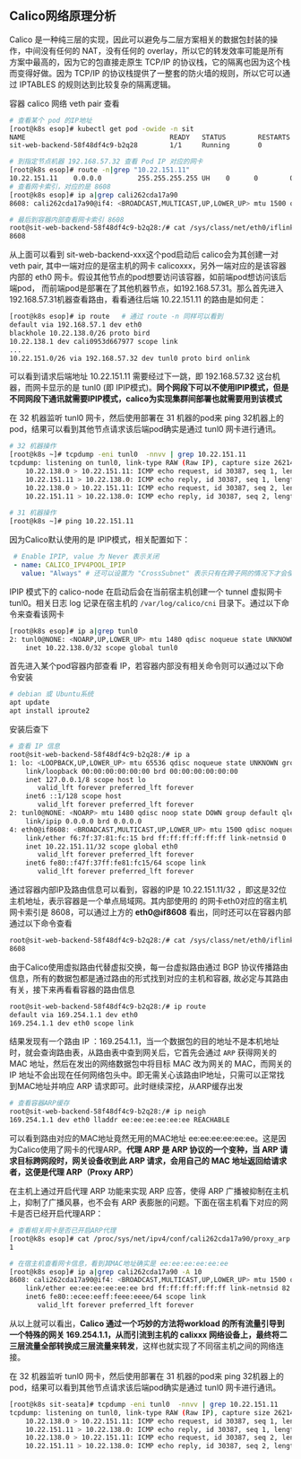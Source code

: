 

## Calico网络原理分析

Calico 是一种纯三层的实现，因此可以避免与二层方案相关的数据包封装的操作，中间没有任何的 NAT，没有任何的 overlay，所以它的转发效率可能是所有方案中最高的，因为它的包直接走原生 TCP/IP 的协议栈，它的隔离也因为这个栈而变得好做。因为 TCP/IP 的协议栈提供了一整套的防火墙的规则，所以它可以通过 IPTABLES 的规则达到比较复杂的隔离逻辑。

容器 calico 网络 veth pair 查看

```sh
# 查看某个 pod 的IP地址
[root@k8s esop]# kubectl get pod -owide -n sit
NAME                                    READY   STATUS        RESTARTS        AGE     IP             NODE            NOMINATED NODE   READINESS GATES
sit-web-backend-58f48df4c9-b2q28        1/1     Running       0               22h     10.22.151.11   192.168.57.32   <none>           <none>

# 到指定节点机器 192.168.57.32 查看 Pod IP 对应的网卡
[root@k8s esop]# route -n|grep "10.22.151.11"
10.22.151.11    0.0.0.0         255.255.255.255 UH    0      0        0 cali262cda17a90
# 查看网卡索引，对应的是 8608
[root@k8s esop]# ip a|grep cali262cda17a90
8608: cali262cda17a90@if4: <BROADCAST,MULTICAST,UP,LOWER_UP> mtu 1500 qdisc noqueue state UP group default 

# 最后到容器内部查看网卡索引 8608
root@sit-web-backend-58f48df4c9-b2q28:/# cat /sys/class/net/eth0/iflink
8608
```

从上面可以看到 sit-web-backend-xxx这个pod启动后 calico会为其创建一对 veth pair, 其中一端对应的是宿主机的网卡 calicoxxx，另外一端对应的是该容器内部的 eth0 网卡。假设其他节点的pod想要访问该容器，如前端pod想访问该后端pod， 而前端pod是部署在了其他机器节点，如192.168.57.31。那么首先进入192.168.57.31机器查看路由，看看通往后端 10.22.151.11 的路由是如何走：

```sh
[root@k8s esop]# ip route   # 通过 route -n 同样可以看到
default via 192.168.57.1 dev eth0 
blackhole 10.22.138.0/26 proto bird 
10.22.138.1 dev cali0953d667977 scope link 
...
10.22.151.0/26 via 192.168.57.32 dev tunl0 proto bird onlink 
```

可以看到请求后端地址 10.22.151.11 需要经过下一跳，即 192.168.57.32 这台机器，而网卡显示的是 tunl0 (即 IPIP模式)。**同个网段下可以不使用IPIP模式，但是不同网段下通讯就需要IPIP模式，calico为实现集群间部署也就需要用到该模式**

在 32 机器监听 tunl0 网卡，然后使用部署在 31 机器的pod来 ping 32机器上的 pod，结果可以看到其他节点请求该后端pod确实是通过 tunl0 网卡进行通讯。

```sh
# 32 机器操作
[root@k8s ~]# tcpdump -eni tunl0  -nnvv | grep 10.22.151.11
tcpdump: listening on tunl0, link-type RAW (Raw IP), capture size 262144 bytes
    10.22.138.0 > 10.22.151.11: ICMP echo request, id 30387, seq 1, length 64
    10.22.151.11 > 10.22.138.0: ICMP echo reply, id 30387, seq 1, length 64
    10.22.138.0 > 10.22.151.11: ICMP echo request, id 30387, seq 2, length 64
    10.22.151.11 > 10.22.138.0: ICMP echo reply, id 30387, seq 2, length 64
    
# 31 机器操作
[root@k8s ~]# ping 10.22.151.11
```

因为Calico默认使用的是 IPIP模式，相关配置如下：

```yaml
 # Enable IPIP, value 为 Never 表示关闭
 - name: CALICO_IPV4POOL_IPIP
   value: "Always" # 还可以设置为 "CrossSubnet" 表示只有在跨子网的情况下才会使用 IPIP 模式
```

IPIP 模式下的 calico-node 在启动后会在当前宿主机创建一个 tunnel 虚拟网卡 tunl0。相关日志 log 记录在宿主机的 `/var/log/calico/cni` 目录下。通过以下命令来查看该网卡

```sh
[root@k8s esop]# ip a|grep tunl0
2: tunl0@NONE: <NOARP,UP,LOWER_UP> mtu 1480 qdisc noqueue state UNKNOWN group default qlen 1000
    inet 10.22.138.0/32 scope global tunl0
```

首先进入某个pod容器内部查看 IP，若容器内部没有相关命令则可以通过以下命令安装

```sh
# debian 或 Ubuntu系统
apt update
apt install iproute2
```

安装后查下

```sh
# 查看 IP 信息
root@sit-web-backend-58f48df4c9-b2q28:/# ip a
1: lo: <LOOPBACK,UP,LOWER_UP> mtu 65536 qdisc noqueue state UNKNOWN group default qlen 1000
    link/loopback 00:00:00:00:00:00 brd 00:00:00:00:00:00
    inet 127.0.0.1/8 scope host lo
       valid_lft forever preferred_lft forever
    inet6 ::1/128 scope host 
       valid_lft forever preferred_lft forever
2: tunl0@NONE: <NOARP> mtu 1480 qdisc noop state DOWN group default qlen 1000
    link/ipip 0.0.0.0 brd 0.0.0.0
4: eth0@if8608: <BROADCAST,MULTICAST,UP,LOWER_UP> mtu 1500 qdisc noqueue state UP group default 
    link/ether f6:7f:37:81:fc:15 brd ff:ff:ff:ff:ff:ff link-netnsid 0
    inet 10.22.151.11/32 scope global eth0
       valid_lft forever preferred_lft forever
    inet6 fe80::f47f:37ff:fe81:fc15/64 scope link 
       valid_lft forever preferred_lft forever
```

通过容器内部IP及路由信息可以看到，容器的IP是 10.22.151.11/32 ，即这是32位主机地址，表示容器是一个单点局域网。其内部使用的 的网卡eth0对应的宿主机网卡索引是 8608，可以通过上方的 **eth0@if8608** 看出，同时还可以在容器内部通过以下命令查看

```sh
root@sit-web-backend-58f48df4c9-b2q28:/# cat /sys/class/net/eth0/iflink
8608
```

由于Calico使用虚拟路由代替虚拟交换，每一台虚拟路由通过 BGP 协议传播路由信息，所有的数据包都是通过路由的形式找到对应的主机和容器, 故必定与其路由有关，接下来再看看容器的路由信息

```sh
root@sit-web-backend-58f48df4c9-b2q28:/# ip route
default via 169.254.1.1 dev eth0 
169.254.1.1 dev eth0 scope link
```

结果发现有一个路由 IP ：169.254.1.1，当一个数据包的目的地址不是本机地址时，就会查询路由表，从路由表中查到网关后，它首先会通过 `ARP` 获得网关的 MAC 地址，然后在发出的网络数据包中将目标 MAC 改为网关的 MAC，而网关的 IP 地址不会出现在任何网络包头中。即无需关心该路由IP地址，只需可以正常找到MAC地址并响应 ARP 请求即可。此时继续深挖，从ARP缓存出发

```sh
# 查看容器ARP缓存
root@sit-web-backend-58f48df4c9-b2q28:/# ip neigh
169.254.1.1 dev eth0 lladdr ee:ee:ee:ee:ee:ee REACHABLE
```

可以看到路由对应的MAC地址竟然无用的MAC地址 ee:ee:ee:ee:ee:ee。这是因为Calico使用了网卡的代理ARP。**代理 ARP 是 ARP 协议的一个变种，当 ARP 请求目标跨网段时，网关设备收到此 ARP 请求，会用自己的 MAC 地址返回给请求者，这便是代理 ARP（Proxy ARP）**

在主机上通过开启代理 ARP 功能来实现 ARP 应答，使得 ARP 广播被抑制在主机上，抑制了广播风暴，也不会有 ARP 表膨胀的问题。下面在宿主机看下对应的网卡是否已经开启代理ARP：

```sh
# 查看相关网卡是否已开启ARP代理
[root@k8s esop]# cat /proc/sys/net/ipv4/conf/cali262cda17a90/proxy_arp
1
```



```sh
# 在宿主机查看网卡信息，看到其MAC地址确实是 ee:ee:ee:ee:ee:ee
[root@k8s esop]# ip a|grep cali262cda17a90 -A 10
8608: cali262cda17a90@if4: <BROADCAST,MULTICAST,UP,LOWER_UP> mtu 1500 qdisc noqueue state UP group default 
    link/ether ee:ee:ee:ee:ee:ee brd ff:ff:ff:ff:ff:ff link-netnsid 82
    inet6 fe80::ecee:eeff:feee:eeee/64 scope link 
       valid_lft forever preferred_lft forever

```

从以上就可以看出，**Calico 通过一个巧妙的方法将workload 的所有流量引导到一个特殊的网关 169.254.1.1，从而引流到主机的 calixxx 网络设备上，最终将二三层流量全部转换成三层流量来转发**，这样也就实现了不同宿主机之间的网络连接。

在 32 机器监听 tunl0 网卡，然后使用部署在 31 机器的pod来 ping 32机器上的 pod，结果可以看到其他节点请求该后端pod确实是通过 tunl0 网卡进行通讯。

```sh
[root@k8s sit-seata]# tcpdump -eni tunl0  -nnvv | grep 10.22.151.11
tcpdump: listening on tunl0, link-type RAW (Raw IP), capture size 262144 bytes
    10.22.138.0 > 10.22.151.11: ICMP echo request, id 30387, seq 1, length 64
    10.22.151.11 > 10.22.138.0: ICMP echo reply, id 30387, seq 1, length 64
    10.22.138.0 > 10.22.151.11: ICMP echo request, id 30387, seq 2, length 64
    10.22.151.11 > 10.22.138.0: ICMP echo reply, id 30387, seq 2, length 64
```



